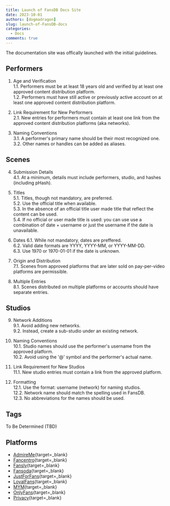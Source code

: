 ```yaml
---
title: Launch of FansDB Docs Site
date: 2023-10-01
authors: [dogmadragon]
slug: launch-of-FansDB-docs
categories:
  - Docs
comments: true
---
```


The documentation site was offically launched with the initial guidelines.

<!-- more -->

## Performers

1. Age and Verification  
1.1. Performers must be at least 18 years old and verified by at least one approved content distribution platform.  
1.2. Performers must have still active or previously active account on at least one approved content distribution platform.  

2. Link Requirement for New Performers  
2.1. New entries for performers must contain at least one link from the approved content distribution platforms (aka networks).  

3. Naming Conventions  
3.1. A performer's primary name should be their most recognized one.  
3.2. Other names or handles can be added as aliases.  

## Scenes

4. Submission Details  
4.1. At a minimum, details must include performers, studio, and hashes (including pHash).  

5. Titles  
5.1. Titles, though not mandatory, are preferred.  
5.2. Use the official title when available.  
5.3. In the absence of an official title user made title that reflect the content can be used.  
5.4. If no official or user made title is used: you can use use a combination of date + username or just the username if the date is unavailable.  

6. Dates
6.1. While not mandatory, dates are preffered.  
6.2. Valid date formats are YYYY, YYYY-MM, or YYYY-MM-DD.  
6.3. Use 1970 or 1970-01-01 if the date is unknown.  

7. Origin and Distribution  
7.1. Scenes from approved platforms that are later sold on pay-per-video platforms are permissible.  

8. Multiple Entries  
8.1. Scenes distributed on multiple platforms or accounts should have separate entries.  

## Studios

9. Network Additions  
9.1. Avoid adding new networks.  
9.2. Instead, create a sub-studio under an existing network.  

10. Naming Conventions  
10.1. Studio names should use the performer's username from the approved platform.  
10.2. Avoid using the '@' symbol and the performer's actual name.  

11. Link Requirement for New Studios  
11.1. New studio entries must contain a link from the approved platform.  

12. Formatting  
12.1. Use the format: username (network) for naming studios.  
12.2. Network name should match the spelling used in FansDB.  
12.3. No abbreviations for the names should be used.  

## Tags

To Be Determined (TBD)

## Platforms

- [AdmireMe](https://admireme.vip/){target=_blank}
- [Fancentro](https://fancentro.com/){target=_blank}
- [Fansly](https://fansly.com/){target=_blank}
- [Fansoda](https://www.fansoda.com/){target=_blank}
- [JustForFans](https://justfor.fans/){target=_blank}
- [LoyalFans](https://www.loyalfans.com/){target=_blank}
- [MYM](https://mym.fans/){target=_blank}
- [OnlyFans](https://onlyfans.com/){target=_blank}
- [Privacy](https://privacy.com.br/){target=_blank}